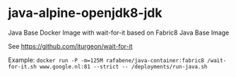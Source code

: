 # java-alpine-openjdk8-jdk
Java Base Docker Image with wait-for-it based on Fabric8 Java Base Image

See https://github.com/iturgeon/wait-for-it

Example: ``docker run -P -m=125M rafabene/java-container:fabric8 /wait-for-it.sh www.google.nl:81 --strict -- /deployments/run-java.sh``
